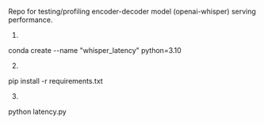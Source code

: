 Repo for testing/profiling encoder-decoder model (openai-whisper) serving performance.

1.

conda create --name "whisper_latency" python=3.10

2.

pip install -r requirements.txt

3.

python latency.py
